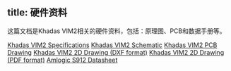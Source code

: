 title: 硬件资料
---

这篇文档是Khadas VIM2相关的硬件资料，包括：原理图、PCB和数据手册等。

[Khadas VIM2 Specifications](https://dl.khadas.com/Hardware/VIM2/Schematic/VIM2_Specs.pdf)
[Khadas VIM2 Schematic](https://dl.khadas.com/Hardware/VIM2/Schematic/VIM2_V12_Sch.pdf)
[Khadas VIM2 PCB Drawing](https://dl.khadas.com/Hardware/VIM2/Schematic/VIM2_V12_Silk.pdf)
[Khadas VIM2 2D Drawing (DXF format)](https://dl.khadas.com/Hardware/VIM2/Schematic/VIM2_V12_DXF.7z)
[Khadas VIM2 2D Drawing (PDF format)](https://dl.khadas.com/Hardware/VIM2/Schematic/VIM2_V12_DXF.pdf)
[Amlogic S912 Datasheet](https://dl.khadas.com/Hardware/VIM2/Datasheet/S912_Datasheet_V0.220170314publicversion-Wesion.pdf)
